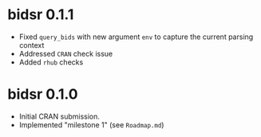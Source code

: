 # bidsr 0.1.1

* Fixed `query_bids` with new argument `env` to capture the current parsing context
* Addressed `CRAN` check issue
* Added `rhub` checks

# bidsr 0.1.0

* Initial CRAN submission.
* Implemented "milestone 1" (see `Roadmap.md`)
